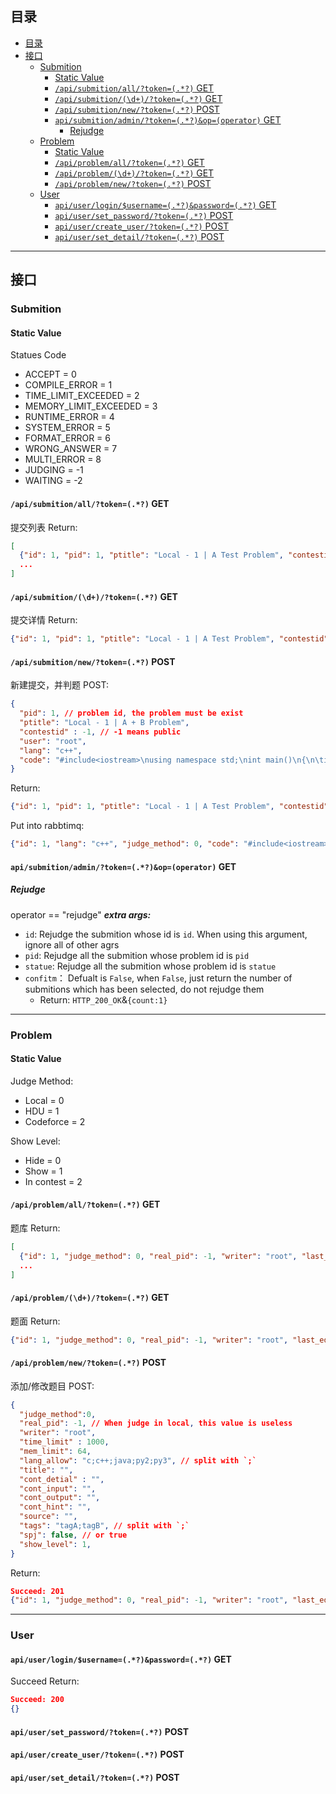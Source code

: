 ## 目录
- [目录](#%e7%9b%ae%e5%bd%95)
- [接口](#%e6%8e%a5%e5%8f%a3)
  - [Submition](#submition)
    - [Static Value](#static-value)
    - [`/api/submition/all/?token=(.*?)` GET](#apisubmitionalltoken-get)
    - [`/api/submition/(\d+)/?token=(.*?)` GET](#apisubmitiondtoken-get)
    - [`/api/submition/new/?token=(.*?)` POST](#apisubmitionnewtoken-post)
    - [`api/submition/admin/?token=(.*?)&op=(operator)` GET](#apisubmitionadmintokenopoperator-get)
      - [Rejudge](#rejudge)
  - [Problem](#problem)
    - [Static Value](#static-value-1)
    - [`/api/problem/all/?token=(.*?)` GET](#apiproblemalltoken-get)
    - [`/api/problem/(\d+)/?token=(.*?)` GET](#apiproblemdtoken-get)
    - [`/api/problem/new/?token=(.*?)` POST](#apiproblemnewtoken-post)
  - [User](#user)
    - [`api/user/login/$username=(.*?)&password=(.*?)` GET](#apiuserloginusernamepassword-get)
    - [`api/user/set_password/?token=(.*?)` POST](#apiusersetpasswordtoken-post)
    - [`api/user/create_user/?token=(.*?)` POST](#apiusercreateusertoken-post)
    - [`api/user/set_detail/?token=(.*?)` POST](#apiusersetdetailtoken-post)

---
## 接口

### Submition 

#### Static Value
Statues Code
+ ACCEPT = 0
+ COMPILE_ERROR = 1
+ TIME_LIMIT_EXCEEDED = 2
+ MEMORY_LIMIT_EXCEEDED = 3
+ RUNTIME_ERROR = 4
+ SYSTEM_ERROR = 5
+ FORMAT_ERROR = 6
+ WRONG_ANSWER = 7
+ MULTI_ERROR = 8
+ JUDGING = -1
+ WAITING = -2

#### `/api/submition/all/?token=(.*?)` GET
提交列表
Return:
```json
[
  {"id": 1, "pid": 1, "ptitle": "Local - 1 | A Test Problem", "contestid": -1, "user": "root", "timestamp": "2020-03-05T03:29:16.840304Z", "lang": "c++", "statue": -2, "judger": "localhost"},
  ...
]
```

#### `/api/submition/(\d+)/?token=(.*?)` GET
提交详情
Return:
```json
{"id": 1, "pid": 1, "ptitle": "Local - 1 | A Test Problem", "contestid": -1, "user": "root", "timestamp": "2020-03-05T03:29:16.840304Z", "lang": "c++", "code": "code", "statue": -2, "judger": "localhost", "statue_detail": "", "judger_msg": ""}
```

#### `/api/submition/new/?token=(.*?)` POST
新建提交，并判题
POST:
```json
{
  "pid": 1, // problem id, the problem must be exist
  "ptitle": "Local - 1 | A + B Problem",
  "contestid" : -1, // -1 means public
  "user": "root",
  "lang": "c++",
  "code": "#include<iostream>\nusing namespace std;\nint main()\n{\n\tint a,b;\n\tcin >> a >> b;\n\tcout << a + b << endl;\n}"
}
```
Return:
```json
{"id": 1, "pid": 1, "ptitle": "Local - 1 | A Test Problem", "contestid": -1, "user": "root", "timestamp": "2020-03-05T03:32:33.384803Z", "lang": "c++", "code": "#include<iostream>\nusing namespace std;\nint main()\n{\n\tint a,b;\n\tcin >> a >> b;\n\tcout << a + b << endl;\n}", "statue": -2, "judger": "localhost", "statue_detail": "", "judger_msg": ""}
```
Put into rabbtimq:
```json
{"id": 1, "lang": "c++", "judge_method": 0, "code": "#include<iostream>\nusing namespace std;\nint main()\n{\n\tint a,b;\n\tcin >> a >> b;\n\tcout << a + b << endl;\n}", "pid": 1, "real_pid": -1, "spj": false, "time_limit": 1000, "mem_limit": 64}
```

#### `api/submition/admin/?token=(.*?)&op=(operator)` GET

##### Rejudge
operator == "rejudge"
***extra args:***
  + `id`: Rejudge the submition whose id is `id`. When using this argument, ignore all of other agrs 
  + `pid`: Rejudge all the submition whose problem id is `pid`
  + `statue`: Rejudge all the submition whose problem id is `statue`
  + `confitm`： Defualt is `False`, when `False`, just return the number of submitions which has been selected, do not rejudge them
    + Return: `HTTP_200_OK`&`{count:1}`
---
### Problem

#### Static Value


Judge Method:
+ Local = 0
+ HDU = 1
+ Codeforce = 2

Show Level:
+ Hide = 0
+ Show = 1
+ In contest = 2

#### `/api/problem/all/?token=(.*?)` GET
题库
Return:
```json
[
  {"id": 1, "judge_method": 0, "real_pid": -1, "writer": "root", "last_edit": "2020-03-05T02:50:21.738491Z", "time_limit": 1000, "mem_limit": 64, "lang_allow": "c;c++;java;py2;py3", "title": "A + B Problem", "cont_detial": "main field", "cont_input": "input field", "cont_output": "output field", "cont_hint": "hint field", "source": "source field", "tags": "debug;", "spj": false, "show_level": 1}
  ...
]
```

#### `/api/problem/(\d+)/?token=(.*?)` GET
题面
Return:
```json
{"id": 1, "judge_method": 0, "real_pid": -1, "writer": "root", "last_edit": "2020-03-05T02:50:21.738491Z", "time_limit": 1000, "mem_limit": 64, "lang_allow": "c;c++;java;py2;py3", "title": "A + B Problem", "cont_detial": "main field", "cont_input": "input field", "cont_output": "output field", "cont_hint": "hint field", "source": "source field", "tags": "debug;", "spj": false, "show_level": 1, "tot_cnt": 0, "ac_cnt": 0, "wa_cnt": 0, "tle_cnt": 0, "mle_cnt": 0, "ce_cnt": 0, "se_cnt": 0, "re_cnt": 0, "me_cnt": 0}
```
#### `/api/problem/new/?token=(.*?)` POST
添加/修改题目
POST:
```json
{
  "judge_method":0, 
  "real_pid": -1, // When judge in local, this value is useless
  "writer": "root",
  "time_limit" : 1000,
  "mem_limit": 64,
  "lang_allow": "c;c++;java;py2;py3", // split with `;`
  "title": "",
  "cont_detial" : "",
  "cont_input": "",
  "cont_output": "",
  "cont_hint": "",
  "source": "",
  "tags": "tagA;tagB", // split with `;`
  "spj": false, // or true
  "show_level": 1,
}
```
Return:
```json
Succeed: 201
{"id": 1, "judge_method": 0, "real_pid": -1, "writer": "root", "last_edit": "2020-03-05T02:50:21.738491Z", "time_limit": 1000, "mem_limit": 64, "lang_allow": "c;c++;java;py2;py3", "title": "A + B Problem", "cont_detial": "main field", "cont_input": "input field", "cont_output": "output field", "cont_hint": "hint field", "source": "source field", "tags": "debug;", "spj": false, "show_level": 1}
```


---

### User

#### `api/user/login/$username=(.*?)&password=(.*?)` GET

Succeed Return:
```json
Succeed: 200
{}
```

#### `api/user/set_password/?token=(.*?)` POST

#### `api/user/create_user/?token=(.*?)` POST

#### `api/user/set_detail/?token=(.*?)` POST
